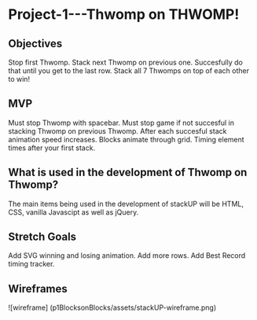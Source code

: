 # Project-1---Thwomp on THWOMP!

## Objectives
Stop first Thwomp.
Stack next Thwomp on previous one.
Succesfully do that until you get to the last row.
Stack all 7 Thwomps on top of each other to win!

## MVP
Must stop Thwomp with spacebar.
Must stop game if not succesful in stacking Thwomp on previous Thwomp.
After each succesful stack animation speed increases.
Blocks animate through grid.
Timing element times after your first stack.


## What is used in the development of Thwomp on Thwomp?
The main items being used in the development of stackUP will be HTML, CSS, vanilla Javascipt as well as jQuery.

## Stretch Goals
Add SVG winning and losing animation.
Add more rows.
Add Best Record timing tracker.

## Wireframes
![wireframe] (p1BlocksonBlocks/assets/stackUP-wireframe.png)
